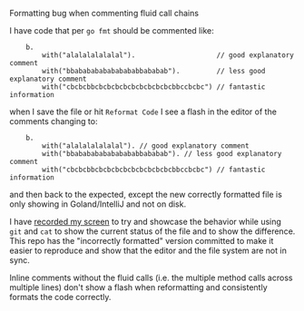 Formatting bug when commenting fluid call chains

I have code that per `go fmt` should be commented like:

```golang
	b.
		with("alalalalalalal").                    // good explanatory comment
		with("bbababababababababbababab").         // less good explanatory comment
		with("cbcbcbbcbcbcbcbcbcbcbcbcbcbbccbcbc") // fantastic information
```

when I save the file or hit `Reformat Code` I see a flash in the editor of the comments changing to:

```golang
	b.
		with("alalalalalalal"). // good explanatory comment
		with("bbababababababababbababab"). // less good explanatory comment
		with("cbcbcbbcbcbcbcbcbcbcbcbcbcbbccbcbc") // fantastic information
```

and then back to the expected, except the new correctly formatted file is only showing in Goland/IntelliJ and not on disk.

I have [recorded my screen] to try and showcase the behavior while using `git` and `cat` to 
show the current status of the file and to show the difference. This repo has the "incorrectly formatted" version 
committed to make it easier to reproduce and show that the editor and the file system are not in sync.

Inline comments without the fluid calls (i.e. the multiple method calls across multiple lines) don't show a flash when
reformatting and consistently formats the code correctly.

[recorded my screen]: ./go-multi-line-call-comment-formatting.mov
